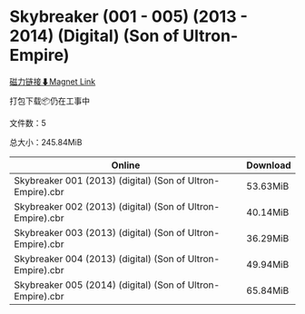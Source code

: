 # Skybreaker (001 - 005) (2013 - 2014) (Digital) (Son of Ultron-Empire)

[磁力链接⬇Magnet Link](magnet:?xt=urn:btih:7475e68729d4ee96e9cc52c1e153eee7712e4a4f&dn=Skybreaker%20%28001%20-%20005%29%20%282013%20-%202014%29%20%28Digital%29%20%28Son%20of%20Ultron-Empire%29)

打包下载📦仍在工事中

文件数：5

总大小：245.84MiB

Online | Download
--- | ---
Skybreaker 001 (2013) (digital) (Son of Ultron-Empire).cbr | 53.63MiB
Skybreaker 002 (2013) (digital) (Son of Ultron-Empire).cbr | 40.14MiB
Skybreaker 003 (2013) (digital) (Son of Ultron-Empire).cbr | 36.29MiB
Skybreaker 004 (2013) (digital) (Son of Ultron-Empire).cbr | 49.94MiB
Skybreaker 005 (2014) (digital) (Son of Ultron-Empire).cbr | 65.84MiB